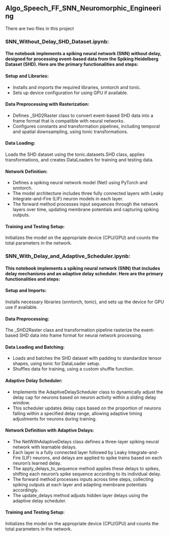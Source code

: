 ## Algo_Speech_FF_SNN_Neuromorphic_Engineering

There are two files in this project
### SNN_Without_Delay_SHD_Dataset.ipynb:

#### The notebook implements a spiking neural network (SNN) without delay, designed for processing event-based data from the Spiking Heidelberg Dataset (SHD). Here are the primary functionalities and steps:

#### Setup and Libraries:
* Installs and imports the required libraries, snntorch and tonic.
* Sets up device configuration for using GPU if available.

#### Data Preprocessing with Rasterization:
* Defines _SHD2Raster class to convert event-based SHD data into a frame format that is compatible with neural networks.
* Configures constants and transformation pipelines, including temporal and spatial downsampling, using tonic transformations.

#### Data Loading:
Loads the SHD dataset using the tonic.datasets.SHD class, applies transformations, and creates DataLoaders for training and testing data.

#### Network Definition:
* Defines a spiking neural network model (Net) using PyTorch and snntorch.
* The model architecture includes three fully connected layers with Leaky Integrate-and-Fire (LIF) neuron models in each layer.
* The forward method processes input sequences through the network layers over time, updating membrane potentials and capturing spiking outputs.

#### Training and Testing Setup:
Initializes the model on the appropriate device (CPU/GPU) and counts the total parameters in the network.

### SNN_With_Delay_and_Adaptive_Scheduler.ipynb:

#### This notebook implements a spiking neural network (SNN) that includes delay mechanisms and an adaptive delay scheduler. Here are the primary functionalities and steps:

#### Setup and Imports:
Installs necessary libraries (snntorch, tonic), and sets up the device for GPU use if available.

#### Data Preprocessing:
The _SHD2Raster class and transformation pipeline rasterize the event-based SHD data into frame format for neural network processing.

#### Data Loading and Batching:
* Loads and batches the SHD dataset with padding to standardize tensor shapes, using tonic for DataLoader setup.
* Shuffles data for training, using a custom shuffle function.

#### Adaptive Delay Scheduler:
* Implements the AdaptiveDelayScheduler class to dynamically adjust the delay cap for neurons based on neuron activity within a sliding delay window.
* This scheduler updates delay caps based on the proportion of neurons falling within a specified delay range, allowing adaptive timing adjustments for neurons during training.

#### Network Definition with Adaptive Delays:
* The NetWithAdaptiveDelays class defines a three-layer spiking neural network with learnable delays.
* Each layer is a fully connected layer followed by Leaky Integrate-and-Fire (LIF) neurons, and delays are applied to spike trains based on each neuron’s learned delay.
* The apply_delays_to_sequence method applies these delays to spikes, shifting each neuron’s spike sequence according to its individual delay.
* The forward method processes inputs across time steps, collecting spiking outputs at each layer and adapting membrane potentials accordingly.
* The update_delays method adjusts hidden layer delays using the adaptive delay scheduler.

#### Training and Testing Setup:
Initializes the model on the appropriate device (CPU/GPU) and counts the total parameters in the network.
